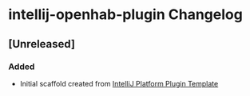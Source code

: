 <!-- Keep a Changelog guide -> https://keepachangelog.com -->

# intellij-openhab-plugin Changelog

## [Unreleased]
### Added
- Initial scaffold created from [IntelliJ Platform Plugin Template](https://github.com/JetBrains/intellij-platform-plugin-template)
